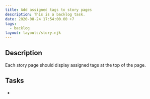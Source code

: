 ```yaml
---
title: Add assigned tags to story pages
description: This is a backlog task.
date: 2020-08-24 17:54:00.00 +7
tags:
  - backlog
layout: layouts/story.njk
---
```

## Description

Each story page should display assigned tags at the top of the page.

## Tasks

- 

